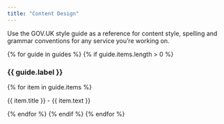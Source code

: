 ```yaml
---
title: "Content Design"
---
```


<p>Use the GOV.UK style guide as a reference for content style, spelling and grammar conventions for any service you’re working on.</p>

<div>
{% for guide in guides %}
	{% if guide.items.length > 0 %}
		<h3>{{ guide.label }}</h3>
		{% for item in guide.items %}
			<p>{{ item.title }} - {{ item.text }}</p>
		{% endfor %}
	{% endif %}
{% endfor %}
</div>
